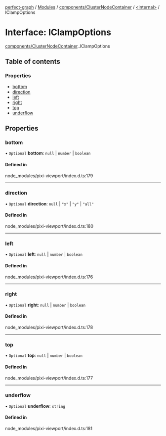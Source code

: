 [perfect-graph](../README.md) / [Modules](../modules.md) / [components/ClusterNodeContainer](../modules/components_ClusterNodeContainer.md) / [<internal\>](../modules/components_ClusterNodeContainer._internal_.md) / IClampOptions

# Interface: IClampOptions

[components/ClusterNodeContainer](../modules/components_ClusterNodeContainer.md).[<internal>](../modules/components_ClusterNodeContainer._internal_.md).IClampOptions

## Table of contents

### Properties

- [bottom](components_ClusterNodeContainer._internal_.IClampOptions.md#bottom)
- [direction](components_ClusterNodeContainer._internal_.IClampOptions.md#direction)
- [left](components_ClusterNodeContainer._internal_.IClampOptions.md#left)
- [right](components_ClusterNodeContainer._internal_.IClampOptions.md#right)
- [top](components_ClusterNodeContainer._internal_.IClampOptions.md#top)
- [underflow](components_ClusterNodeContainer._internal_.IClampOptions.md#underflow)

## Properties

### bottom

• `Optional` **bottom**: ``null`` \| `number` \| `boolean`

#### Defined in

node_modules/pixi-viewport/index.d.ts:179

___

### direction

• `Optional` **direction**: ``null`` \| ``"x"`` \| ``"y"`` \| ``"all"``

#### Defined in

node_modules/pixi-viewport/index.d.ts:180

___

### left

• `Optional` **left**: ``null`` \| `number` \| `boolean`

#### Defined in

node_modules/pixi-viewport/index.d.ts:176

___

### right

• `Optional` **right**: ``null`` \| `number` \| `boolean`

#### Defined in

node_modules/pixi-viewport/index.d.ts:178

___

### top

• `Optional` **top**: ``null`` \| `number` \| `boolean`

#### Defined in

node_modules/pixi-viewport/index.d.ts:177

___

### underflow

• `Optional` **underflow**: `string`

#### Defined in

node_modules/pixi-viewport/index.d.ts:181

